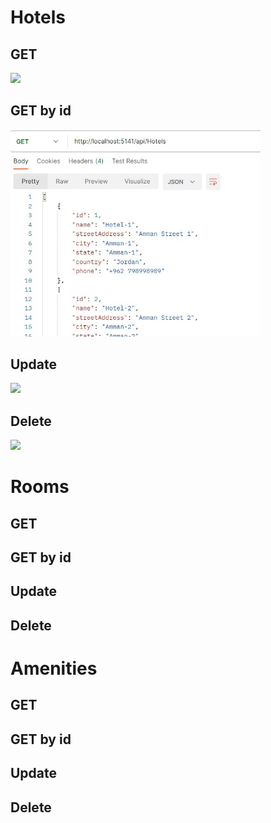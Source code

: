 

# Hotels

## GET 

<img src="../Async-Inn-2/Data/Image/lab13/Hotel/11.jpg" style="width: 400px;">

## GET by id

<img src="./Async-Inn-2/Data/Image/lab13/Hotel/12.jpg" style="width: 400px;">

## Update

<img src="../Async-Inn-2/Data/Image/lab13/Hotel/13.jpg" style="width: 400px;">

## Delete

<img src="../Async-Inn-2/Data/Image/lab13/Hotel/14.jpg" style="width: 400px;">


# Rooms

## GET 

## GET by id

## Update

## Delete




# Amenities

## GET 

## GET by id

## Update

## Delete
